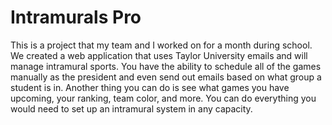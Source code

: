 # Intramurals Pro
This is a project that my team and I worked on for a month during school. We created a web application that uses Taylor University emails and will manage intramural sports. You have the ability to schedule all of the games manually as the president and even send out emails based on what group a student is in. Another thing you can do is see what games you have upcoming, your ranking, team color, and more. You can do everything you would need to set up an intramural system in any capacity.
